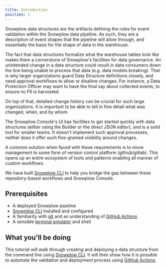 ```yaml
---
title: Introduction
position: 1
---
```


Snowplow data structures are the artifacts defining the rules for event validation within the Snowplow data pipeline. As such, they are a description of event shapes that the pipeline will allow through, and essentially the basis for the shape of data in the warehouse.

The fact that data structures formalize what the warehouse tables look like makes them a cornerstone of Snowplow's facilities for data governance. An unintended change in a data structure could result in data consumers down the line being unable to process that data (e.g. data models breaking). That is why larger organizations guard Data Structure definitions closely, and need approval workflows to allow or disallow changes. For instance, a Data Protection Officer may want to have the final say about collected events, to ensure no PII is harvested.

On top of that, detailed change history can be crucial for such large organizations. It is important to be able to tell in fine detail what was changed, when, and by whom.

The Snowplow Console's UI has facilities to get started quickly with data structures (either using the Builder or the direct JSON editor), and is a solid tool for smaller teams. It doesn't implement such approval processes, neither does it offer such fine-grained visibility around changes.

A common solution when faced with these requirements is to move management to some form of version control platform (github/gitlab). This opens up an entire ecosystem of tools and patterns enabling all manner of custom workflows.

We have built [Snowplow CLI](https://docs.snowplow.io/docs/data-product-studio/snowplow-cli) to help you bridge the gap between these repository-based workflows and Snowplow Console.

## Prerequisites

* A deployed Snowplow pipeline
* [Snowplow CLI](https://docs.snowplow.io/docs/data-product-studio/snowplow-cli) installed and configured
* A familiarity with [git](https://git-scm.com/) and an understanding of [GitHub Actions](https://docs.github.com/en/actions/writing-workflows)
* A sensible [terminal emulator](https://en.wikipedia.org/wiki/Terminal_emulator) and shell

## What you'll be doing

This tutorial will walk through creating and deploying a data structure from the command line using [Snowplow CLI](https://docs.snowplow.io/docs/data-product-studio/snowplow-cli). It will then show how it is possible to automate the validation and deployment process using [GitHub Actions](https://docs.github.com/en/actions/writing-workflows).


